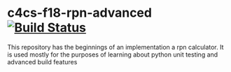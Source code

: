 # c4cs-f18-rpn-advanced [![Build Status](https://travis-ci.org/cmfh/c4cs-f18-rpn-advanced.png?branch=master)](https://travis-ci.org/cmfh/c4cs-f18-rpn-advanced)

This repository has the beginnings of an implementation a rpn calculator. It is used mostly for the purposes of learning about python unit testing and advanced build features
